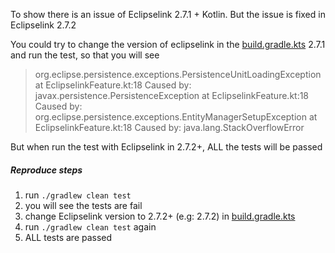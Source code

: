 To show there is an issue of Eclipselink 2.7.1 + Kotlin. But the issue is fixed in Eclipselink 2.7.2

You could try to change the version of eclipselink in the [build.gradle.kts](build.gradle.kts) 2.7.1 and run the test, so that you will see
>org.eclipse.persistence.exceptions.PersistenceUnitLoadingException at EclipselinkFeature.kt:18
> Caused by: javax.persistence.PersistenceException at EclipselinkFeature.kt:18
> Caused by: org.eclipse.persistence.exceptions.EntityManagerSetupException at EclipselinkFeature.kt:18
> Caused by: java.lang.StackOverflowError


But when run the test with Eclipselink in 2.7.2+, ALL the tests will be passed

##### Reproduce steps
1. run `./gradlew clean test`
2. you will see the tests are fail
3. change Eclipselink version to 2.7.2+ (e.g: 2.7.2) in [build.gradle.kts](build.gradle.kts)
4. run `./gradlew clean test` again
5. ALL tests are passed

[build.gradle.kts]: build.gradle.kts
